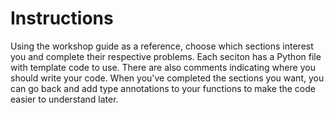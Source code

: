 # Instructions
Using the workshop guide as a reference, choose which sections interest you and complete their respective problems. Each seciton has a Python file with template code to use. There are also comments indicating where you should write your code. When you've completed the sections you want, you can go back and add type annotations to your functions to make the code easier to understand later.
